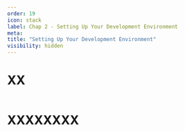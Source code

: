 ```yaml
---
order: 19
icon: stack
label: Chap 2 - Setting Up Your Development Environment
meta:
title: "Setting Up Your Development Environment"
visibility: hidden
---
```

# XX

![]()

# XXXXXXXX

